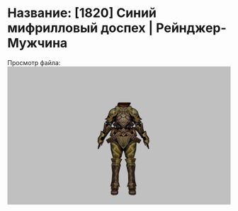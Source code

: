 # Название: [1820] Синий мифрилловый доспех | Рейнджер-Мужчина

Просмотр файла:
![p020006.png](p020006.png)